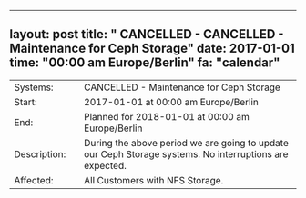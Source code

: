 --- 
 layout: post 
 title: " CANCELLED - CANCELLED - Maintenance for Ceph Storage" 
 date: 2017-01-01 
 time: "00:00 am Europe/Berlin" 
 fa: "calendar" 
 --- 
 |                   |   |                                                                      | 
 |-------------------|---|----------------------------------------------------------------------| 
 | Systems:          |   | CANCELLED - Maintenance for Ceph Storage| 
 | Start:            |   | 2017-01-01 at 00:00 am Europe/Berlin | 
 | End:              |   | Planned for 2018-01-01 at 00:00 am  Europe/Berlin | 
 | Description:      |   | During the above period we are going to update our Ceph Storage systems. No interruptions are expected. | 
 | Affected:         |   | All Customers with NFS Storage. | 
